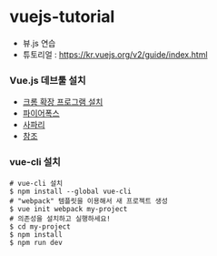 # vuejs-tutorial
- 뷰.js 연습
- 튜토리얼 : https://kr.vuejs.org/v2/guide/index.html

### Vue.js 데브툴 설치
- [크롬 확장 프로그램 설치](https://chrome.google.com/webstore/detail/vuejs-devtools/nhdogjmejiglipccpnnnanhbledajbpd)
- [파이어폭스](https://addons.mozilla.org/en-US/firefox/addon/vue-js-devtools/)
- [사파리](https://github.com/vuejs/vue-devtools/blob/master/docs/workaround-for-safari.md)
- [참조](https://github.com/vuejs/vue-devtools#vue-devtools)

### vue-cli 설치
```
# vue-cli 설치
$ npm install --global vue-cli
# "webpack" 템플릿을 이용해서 새 프로젝트 생성
$ vue init webpack my-project
# 의존성을 설치하고 실행하세요!
$ cd my-project
$ npm install
$ npm run dev
```
